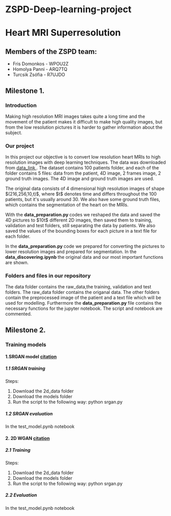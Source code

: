# ZSPD-Deep-learning-project
<h1> Heart MRI Superresolution </h1>

<h2> Members of the ZSPD team: </h2>
<p> 
<ul>
  <li>Fris Domonkos - WPOU2Z</li>
  <li>Homolya Panni - ARQ7TQ</li>
  <li>Turcsik Zsófia - R7UJDO</li>
</ul>
</p>
<h2> Milestone 1. </h2>
<h3> Introduction </h3>

<p> Making high resolution MRI images takes quite a long time and the movement of the patient makes it difficult to make high quality images, but from the low resolution pictures it is harder to gather information about the subject.</p>

<h3> Our project </h3>

<p> In this project our objective is to convert low resolution heart MRIs to high resolution images with deep learning techniques. The data was downloaded from <a  href= 'https://acdc.creatis.insa-lyon.fr/description/databases.html'> data_link </a>. The dataset contains 100 patients folder, and each of the folder contains 5 files: data from the patient, 4D image, 2 frames image, 2 ground truth images. The 4D image and ground truth images are used.</p>

<p> The original data consists of 4 dimensional high resolution images of shape $(216,256,10,t)$, where $t$ denotes time and differs throughout the 100 patients, but it's usually around 30. We also have some ground truth files, which contains the segmentation of the heart on the MRIs.</p>

<p>With the <b> data_preparation.py </b> codes we reshaped the data and saved the 4D pictures to $10t$ different 2D images, then saved them to training, validation and test folders, still separating the data by patients. We also saved the values of the bounding boxes for each picture in a text file for each folder.</p>

<p> In the <b> data_preparation.py </b> code we prepared for converting the pictures to lower resolution images and prepared for segmentation. In the <b> data_discovering.ipynb </b> the original data and our most important functions are shown. </p>

<h3> Folders and files in our repository</h3>

<p> The data folder contains the raw_data,the training, validation and test folders. The raw_data folder contains the origanal data. The other folders contain the preprocessed image of the patient and a text file which will be used for modelling. Furthermore the <b> data_preparation.py </b> file contains the necessary functions for the jupyter notebook. The script and notebook are commented.</p>

<h2> Milestone 2. </h2>
<h3> Training models </h3>
<h4>1.SRGAN model  <a  href= 'https://github.com/eriklindernoren/PyTorch-GAN/tree/master/implementations/srgan'> citation </a></h4>
<h5>1.1 SRGAN training </h5>

<p> Steps: </p>
<p> 
<ol>
  <li>Download the 2d_data folder</li>
  <li>Download the models folder</li>
  <li>Run the script to the following way: python srgan.py</li>
</ol>
</p>

<h5>1.2 SRGAN evaluation </h5>
<p> In the test_model.pynb notebook </p>

<h4>2. 2D WGAN <a  href= 'https://github.com/Hadrien-Cornier/E6040-super-resolution-project'> citation </a> </h4>
<h5>2.1 Training </h5>

<p> Steps: </p>
<p> 
<ol>
  <li>Download the 2d_data folder</li>
  <li>Download the models folder</li>
  <li>Run the script to the following way: python srgan.py</li>
</ol>
</p>


<h5>2.2 Evaluation </h5>
<p> In the test_model.pynb notebook </p>
